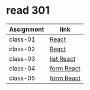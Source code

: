  #  read 301

 | Assignment  |                      link                                      |
| ----------- | ---------------------------------------------------------------|
|    class-01 | [React](read/read1.md)                                         |
|    class-02 | [React](read/read2.md)                                         |
|    class-03 | [list React](read/read3.md)                                    |
|    class-04 | [form  React](read/read4.md)                                   |
|    class-05 | [form  React](read/read5.md)                                   |

